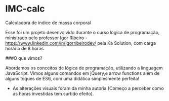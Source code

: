 # IMC-calc
Calculadora de índice de massa corporal 

Esse foi um projeto desenvolvido durante o curso lògica de programação, ministrado pelo professor 
Igor Ribeiro - https://www.linkedin.com/in/igorribeirodev/ pela Ka Solution, com carga horária de 8 horas.

###O que vimos?

 Abordamos os conceitos de lógica de programação,  utilizando a linguagem JavaScript. Vimos alguns comandos em jQuery,e arrow functions além de alguns toques de ES6, com uma didática simplesmente perfeita!

 - As alterações visuais foram da minha autoria (Começo a perceber como as horas investidas tem surtido efeito).
 
 
